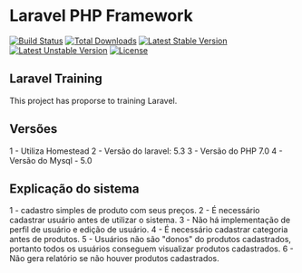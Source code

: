 # Laravel PHP Framework

[![Build Status](https://travis-ci.org/laravel/framework.svg)](https://travis-ci.org/laravel/framework)
[![Total Downloads](https://poser.pugx.org/laravel/framework/d/total.svg)](https://packagist.org/packages/laravel/framework)
[![Latest Stable Version](https://poser.pugx.org/laravel/framework/v/stable.svg)](https://packagist.org/packages/laravel/framework)
[![Latest Unstable Version](https://poser.pugx.org/laravel/framework/v/unstable.svg)](https://packagist.org/packages/laravel/framework)
[![License](https://poser.pugx.org/laravel/framework/license.svg)](https://packagist.org/packages/laravel/framework)

## Laravel Training

This project has proporse to training Laravel.

## Versões

1 - Utiliza Homestead
2 - Versão do laravel: 5.3
3 - Versão do PHP 7.0
4 - Versão do Mysql - 5.0

## Explicação do sistema

1 - cadastro simples de produto com seus preços.
2 - É necessário cadastrar usuário antes de utilizar o sistema.
3 - Não há implementação de perfil de usuário e edição de usuário.
4 - É necessário cadastrar categoria antes de produtos.
5 - Usuários não são "donos" do produtos cadastrados, portanto todos os usuários conseguem visualizar produtos cadastrados.
6 - Não gera relatório se não houver produtos cadastrados.
